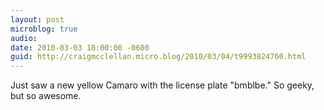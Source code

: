```yaml
---
layout: post
microblog: true
audio: 
date: 2010-03-03 18:00:00 -0600
guid: http://craigmcclellan.micro.blog/2010/03/04/t9993824760.html
---
```

Just saw a new yellow Camaro with the license plate "bmblbe." So geeky, but so awesome.

